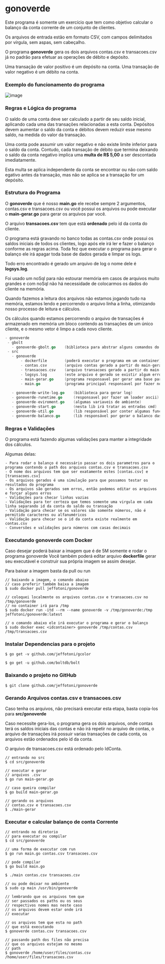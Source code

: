 # gonoverde

Este programa é somente um exercício que tem como objetivo calcular o balanço da conta corrente de um conjunto de clientes.

Os arquivos de entrada estão em formato CSV, com campos delimitados por vírgula, sem aspas, sem cabeçalho.

O programa **gonoverde** gera os dois arquivos contas.csv e transacoes.csv já no padrão para efetuar as operações de débito e depósito.

Uma transação de valor positivo é um depósito​ na conta. Uma transação de valor negativo é um débito​ na conta.

### Exemplo do funcionamento do programa

![image](https://github.com/jeffotoni/gonoverde/blob/master/gifanimation/gonoverde.gif)


### Regras e Lógica do programa

O saldo de uma conta deve ser calculado a partir de seu saldo inicial, aplicando cada uma das transações relacionadas a esta conta. Depósitos devem aumentar o saldo da conta e débitos devem reduzir esse mesmo saldo, na medida do valor da transação. 

Uma conta pode​ assumir um valor negativo e não existe limite inferior para o saldo da conta. Contudo, cada transação de  débito que termina deixando o saldo da conta negativo implica uma **multa de R$ 5,00**​ a ser descontada imediatamente. 

Esta multa se aplica independente da conta se encontrar ou não com saldo  egativo antes da transação, mas não se aplica se a transação for um depósito.

### Estrutura do Programa

O **gonoverde** que é nosso **main.go** ele recebe sempre 2 argumentos, contas.csv e transacoes.csv ou você possui os arquivos ou pode executar o **main-gerar.go** para gerar os arquivos par você.

O arquivo **transacoes.csv** tem que está **ordenado** pelo id da conta do cliente.

O programa está gravando no banco todas as contas.csv onde possui os saldos iniciais de todos os clientes, logo após ele irá ler e fazer o balanço conforme as regras acima.
Toda fez que executar o programa para gerar o balanço ele irá apagar toda base de dados gerada e limpar os logs.

Todo erro encontrado é gerado um arquivo de log o nome dele é **logsys.log**.

Foi usado um noSql para não estourar memória em casos de arquivos muito grandes e com noSql não há necessidade de colocarmos os dados do cliente na memória.

Quando fazemos a leitura dos arquivos não estamos jogando tudo na memória, estamos lendo e percorrendo o arquivo linha a linha, otimizando nosso processo de leitura e cálculos.

Os cálculos quando estamos percorrendo o arquivo de transações é armazenado em memória um bloco contendo as transações de um único cliente, e o mesmo vetor é limpo a cada novo cliente.

```go
- gonoverde
 - gbolt
   - gonoverde-gbolt.go    (biblioteca para abstrar alguns comandos do bolt noSql)
 - src
   - gonoverde
       - dockerfile        (poderá executar o programa em um container)
       - contas.csv        (arquivo contas gerado a partir do main-gerar.go)
       - transacoes.csv    (arquivo transacoes gerado a partir do main-gerar.go)
       - logsys.log        (este arquivo é gerado se existir algum erro)
       - main-gerar.go     (programa responsavel por gerar uma base para simulacao) 
       - main.go           (programa principal responsavel por fazer nosso balanço)
	
   - gonoverde-write-log.go    (biblioteca para gerar log) 
   - gonoverde-runetime.go     (responsavel por fazer um loader ascii)  
   - gonoverde-eviroment.go    (algumas variaveis de ambiente)
   - gonoverde-start.go        (nesta lib irá tratar as entradas cmd)
   - gonoverde-util.go         (lib responsável por conter algumas funções de conversão)
   - gonoverde-balanco.go      (lib responsável por gerar o balanco das contas) 

```
### Regras e Validações

O programa está fazendo algumas validações para manter a integridade dos cálculos.

Algumas delas:

	- Para rodar o balanço é necessário passar os dois parametros para o programa contendo o path dos arquivos contas.csv e transacoes.csv
	- O nome dos arquivos tem que ser exatamente estes [contas.csv] e [transacoes.csv]
	- Os arquivos gerados é uma simulação para que possamos testar os resultados do programa
	- Os arquivos são gerados sem erros, então podemos editar os arquivos e forçar alguns erros
	- Validações para checar linhas vazias
	- Validações para ter certeza que temos somente uma virgula em cada linha separando id da conta do saldo ou transação
	- Validação para checar se os valores são somente números, não é permitido caracteres ou alfanuméricos
	- Validação para checar se o id da conta existe realmente em contas.csv
	- Conversões e validações para números com casas decimais


### Executando gonoverde com Docker

Caso desejar poderá baixar a imagem que é de 5M somente e rodar o programa gonoverde
Você também poderá editar arquivo **dockerfile** gerar seu executável e construir sua própria imagem se assim desejar.

Para baixar a imagem basta da pull ou run

```
// baixando a imagem, o comando abaixo 
// caso preferir também baixa a imagem
$ sudo docker pull jeffotoni/gonoverde

// coloquei localmente os arquivos contas.csv e transacoes.csv no /tmp/gonoverde
// no container irá para /tmp
$ sudo docker run -itd --rm --name gonoverde -v /tmp/gonoverde:/tmp jeffotoni/gonoverde:latest

// o comando abaixo ele irá executar o programa e gerar o balanço
$ sudo docker exec <idcontainer> gonoverde /tmp/contas.csv /tmp/transacoes.csv

```

### Instalar Dependencias para o projeto

```
$ go get -v github.com/jeffotoni/gcolor

$ go get -u github.com/boltdb/bolt

```

### Baixando o projeto no GitHub

```
$ git clone github.com/jeffotoni/gonoverde

```

### Gerando Arquivos contas.csv e transacoes.csv

Caso tenha os arquivos, não precisará executar esta etapa, basta copia-los para **src/gonoverde**

Caso necessite gera-los, o programa gera os dois arquivos, onde contas terá os saldos iniciais das contas e não irá repetir no arquivo de contas, o arquivo de transações irá possuir varias transações de cada conta, os arquivos estão ordenados pelo id da conta.

O arquivo de transacoes.csv está ordenado pelo IdConta.

```
// entrando no src
$ cd src/gonoverde

// executar e gerar 
// arquivos .csv
$ go run main-gerar.go

// caso queira compilar
$ go build main-gerar.go

// gerando os arquivos
// contas.csv e transacoes.csv 
$ ./main-gerar

```

### Executar e calcular balanço de conta Corrente

```
// entrando no diretorio
// para executar ou compilar
$ cd src/gonoverde

// uma forma de executar com run
$ go run main.go contas.csv transacoes.csv

// pode compilar
$ go build main.go

$ ./main contas.csv transacoes.csv

// ou pode deixar no ambiente
$ sudo cp main /usr/bin/gonoverde

// lembrando que os arquivos tem que 
// ser passados os paths ou os seus
// respectivos nomes mas neste caso
// os arquivos devem estar onde irá
// executar

// os arquivos tem que esta no path
// que está executando
$ gonoverde contas.csv transacoes.csv

// passando path dos files não precisa
// que os arquivos estejam no mesmo
// path
$ gonoverde /home/user/files/contas.csv /home/user/files/transacoes.csv

```

